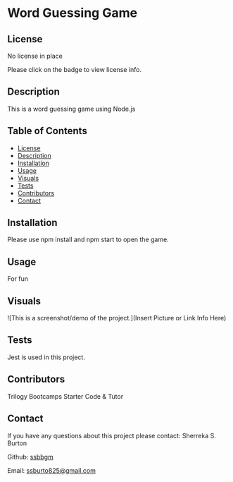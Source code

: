 # Word Guessing Game 

## License
No license in place

Please click on the badge to view license info.
   

## Description
This is a word guessing game using Node.js

## Table of Contents

  - [License](#license)
  - [Description](#description)
  - [Installation](#installation)
  - [Usage](#usage)
  - [Visuals](#visuals)
  - [Tests](#tests)
  - [Contributors](#contributors)
  - [Contact](#contact)

## Installation
Please use npm install and npm start to open the game.

## Usage
For fun

## Visuals
![This is a screenshot/demo of the project.](Insert Picture or Link Info Here)

## Tests

Jest is used in this project.

## Contributors

Trilogy Bootcamps Starter Code & Tutor

## Contact

If you have any questions about this project please contact: Sherreka S. Burton

Github: [ssbbgm](http://github.com/ssbbgm)

Email: ssburto825@gmail.com

